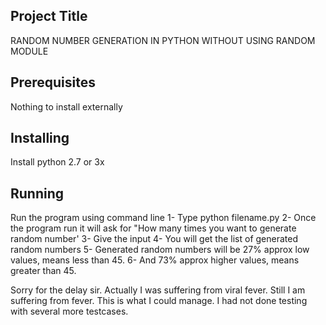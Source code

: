 Project Title
------------------------------------------------------------------
RANDOM NUMBER GENERATION IN PYTHON WITHOUT USING RANDOM MODULE

Prerequisites
------------------------------------------------------------------
Nothing to install externally

Installing
-------------------------------------------------------------------

Install python 2.7 or 3x


Running
-------------------------------------------------------------------

Run the program using command line
1- Type python filename.py
2- Once the program run it will ask for "How many times you want to generate random number'
3- Give the input
4- You will get the list of generated random numbers
5- Generated random numbers will be 27% approx low values, means less than 45.
6- And 73% approx higher values, means greater than 45.





Sorry for the delay sir. Actually I was suffering from viral fever. Still I am suffering from fever. This is what I could manage. I had not done testing with several more testcases.
